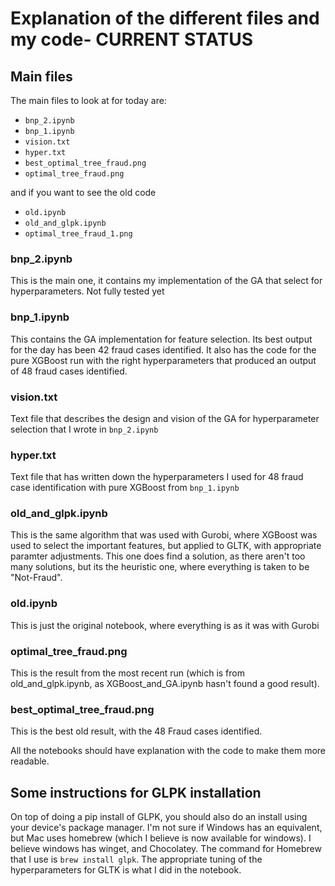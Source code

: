 # Explanation of the different files and my code- CURRENT STATUS


## Main files
The main files to look at for today are:
- `bnp_2.ipynb`
- `bnp_1.ipynb` 
- `vision.txt`
- `hyper.txt`
- `best_optimal_tree_fraud.png`
- `optimal_tree_fraud.png`

and if you want to see the old code

- `old.ipynb`   
- `old_and_glpk.ipynb`
- `optimal_tree_fraud_1.png`


### bnp_2.ipynb
This is the main one, it contains my implementation of the GA that select for hyperparameters. Not fully tested yet

### bnp_1.ipynb
This contains the GA implementation for feature selection. Its best output for the day has been 42 fraud cases identified. It also has the code for the pure XGBoost run with the right hyperparameters that produced an output of 48 fraud cases identified.

### vision.txt
Text file that describes the design and vision of the GA for hyperparameter selection that I wrote in `bnp_2.ipynb`

### hyper.txt
Text file that has written down the hyperparameters I used for 48 fraud case identification with pure XGBoost from `bnp_1.ipynb`

### old_and_glpk.ipynb
This is the same algorithm that was used with Gurobi, where XGBoost was used to select the important features, but applied to GLTK, with appropriate paramter adjustments. This one does find a solution, as there aren't too many solutions, but its the heuristic one, where everything is taken to be "Not-Fraud".


### old.ipynb
This is just the original notebook, where everything is as it was with Gurobi

### optimal_tree_fraud.png
This is the result from the most recent run (which is from old_and_glpk.ipynb, as XGBoost_and_GA.ipynb hasn't found a good result).

### best_optimal_tree_fraud.png
This is the best old result, with the 48 Fraud cases identified.

All the notebooks should have explanation with the code to make them more readable.

## Some instructions for GLPK installation
On top of doing a pip install of GLPK, you should also do an install using your device's package manager. I'm not sure if Windows has an equivalent, but Mac uses homebrew (which I believe is now available for windows). I believe windows has winget, and Chocolatey. The command for Homebrew that I use is `brew install glpk`. The appropriate tuning of the hyperparameters for GLTK is what I did in the notebook.
